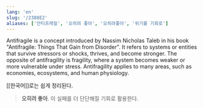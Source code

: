 ```yaml
---
lang: 'en'
slug: '/2388E2'
aliases: ['안티프래질', '오히려 좋아', '오히려좋아', '위기를 기회로']
---
```


Antifragile is a concept introduced by Nassim Nicholas Taleb in his book "Antifragile: Things That Gain from Disorder". It refers to systems or entities that survive stressors or shocks, thrives, and become stronger. The opposite of antifragility is fragility, where a system becomes weaker or more vulnerable under stress. Antifragility applies to many areas, such as economies, ecosystems, and human physiology.

[[한국어]]로는 쉽게 정리된다.

> **오히려 좋아**. 이 실패를 더 단단해질 기회로 활용한다.
